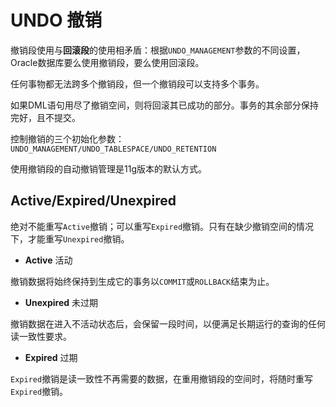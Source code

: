 # UNDO 撤销

撤销段使用与**回滚段**的使用相矛盾：根据`UNDO_MANAGEMENT`参数的不同设置，Oracle数据库要么使用撤销段，要么使用回滚段。

任何事物都无法跨多个撤销段，但一个撤销段可以支持多个事务。

如果DML语句用尽了撤销空间，则将回滚其已成功的部分。事务的其余部分保持完好，且不提交。

控制撤销的三个初始化参数：`UNDO_MANAGEMENT/UNDO_TABLESPACE/UNDO_RETENTION`

使用撤销段的自动撤销管理是11g版本的默认方式。

## Active/Expired/Unexpired

绝对不能重写`Active`撤销；可以重写`Expired`撤销。只有在缺少撤销空间的情况下，才能重写`Unexpired`撤销。

- **Active** 活动

撤销数据将始终保持到生成它的事务以`COMMIT`或`ROLLBACK`结束为止。

- **Unexpired** 未过期

撤销数据在进入不活动状态后，会保留一段时间，以便满足长期运行的查询的任何读一致性要求。

- **Expired** 过期

`Expired`撤销是读一致性不再需要的数据，在重用撤销段的空间时，将随时重写`Expired`撤销。


